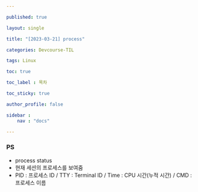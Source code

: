 ```yaml
---

published: true

layout: single

title: "[2023-03-21] process"

categories: Devcourse-TIL

tags: Linux

toc: true

toc_label : 목차

toc_sticky: true

author_profile: false

sidebar :
    nav : "docs"

---
```


### PS 

- process status
- 현재 세션의 프로세스를 보여줌
- PID : 프로세스 ID / TTY : Terminal ID / Time : CPU 시간(누적 시간) / CMD : 프로세스 이름
